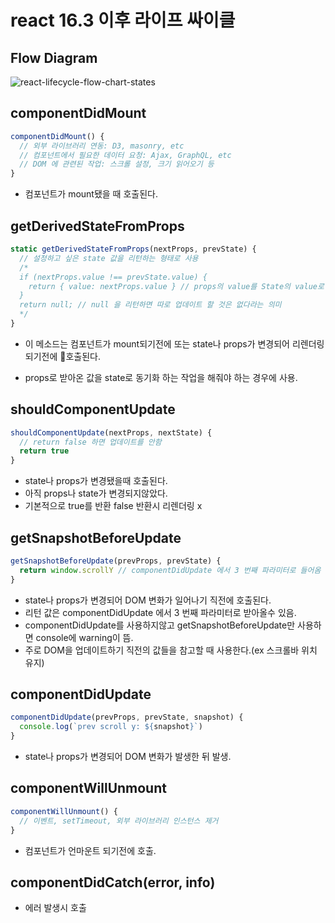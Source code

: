 # react 16.3 이후 라이프 싸이클

## Flow Diagram

![react-lifecycle-flow-chart-states](https://user-images.githubusercontent.com/32455422/95023614-fccd6380-06b8-11eb-866f-ada7421da2cc.png)

## componentDidMount

```javascript
componentDidMount() {
  // 외부 라이브러리 연동: D3, masonry, etc
  // 컴포넌트에서 필요한 데이터 요청: Ajax, GraphQL, etc
  // DOM 에 관련된 작업: 스크롤 설정, 크기 읽어오기 등
}
```

- 컴포넌트가 mount됐을 때 호출된다.

## getDerivedStateFromProps

```javascript
static getDerivedStateFromProps(nextProps, prevState) {
  // 설정하고 싶은 state 값을 리턴하는 형태로 사용
  /*
  if (nextProps.value !== prevState.value) {
    return { value: nextProps.value } // props의 value를 State의 value로 동기화
  }
  return null; // null 을 리턴하면 따로 업데이트 할 것은 없다라는 의미
  */
}
```

- 이 메소드는 컴포넌트가 mount되기전에 또는 state나 props가 변경되어 리렌더링 되기전에 호출된다.

- props로 받아온 값을 state로 동기화 하는 작업을 해줘야 하는 경우에 사용.

## shouldComponentUpdate

```javascript
shouldComponentUpdate(nextProps, nextState) {
  // return false 하면 업데이트를 안함
  return true
}
```

- state나 props가 변경됐을때 호출된다.
- 아직 props나 state가 변경되지않았다.
- 기본적으로 true를 반환 false 반환시 리렌더링 x

## getSnapshotBeforeUpdate

```javascript
getSnapshotBeforeUpdate(prevProps, prevState) {
  return window.scrollY // componentDidUpdate 에서 3 번째 파라미터로 들어옴
}
```

- state나 props가 변경되어 DOM 변화가 일어나기 직전에 호출된다.
- 리턴 값은 componentDidUpdate 에서 3 번째 파라미터로 받아올수 있음.
- componentDidUpdate를 사용하지않고 getSnapshotBeforeUpdate만 사용하면 console에 warning이 뜸.
- 주로 DOM을 업데이트하기 직전의 값들을 참고할 때 사용한다.(ex 스크롤바 위치 유지)

## componentDidUpdate

```javascript
componentDidUpdate(prevProps, prevState, snapshot) {
  console.log(`prev scroll y: ${snapshot}`)
}
```

- state나 props가 변경되어 DOM 변화가 발생한 뒤 발생.

## componentWillUnmount

```javascript
componentWillUnmount() {
  // 이벤트, setTimeout, 외부 라이브러리 인스턴스 제거
}
```

- 컴포넌트가 언마운트 되기전에 호출.

## componentDidCatch(error, info)

- 에러 발생시 호출
